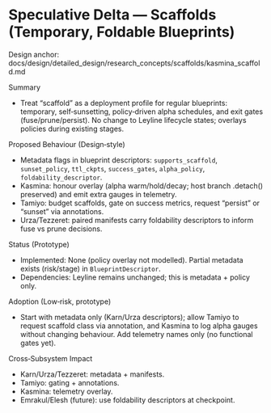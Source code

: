 # Speculative Delta — Scaffolds (Temporary, Foldable Blueprints)

Design anchor: docs/design/detailed_design/research_concepts/scaffolds/kasmina_scaffold.md

Summary
- Treat “scaffold” as a deployment profile for regular blueprints: temporary, self‑sunsetting, policy‑driven alpha schedules, and exit gates (fuse/prune/persist). No change to Leyline lifecycle states; overlays policies during existing stages.

Proposed Behaviour (Design‑style)
- Metadata flags in blueprint descriptors: `supports_scaffold`, `sunset_policy`, `ttl_ckpts`, `success_gates`, `alpha_policy`, `foldability_descriptor`.
- Kasmina: honour overlay (alpha warm/hold/decay; host branch .detach() preserved) and emit extra gauges in telemetry.
- Tamiyo: budget scaffolds, gate on success metrics, request “persist” or “sunset” via annotations.
- Urza/Tezzeret: paired manifests carry foldability descriptors to inform fuse vs prune decisions.

Status (Prototype)
- Implemented: None (policy overlay not modelled). Partial metadata exists (risk/stage) in `BlueprintDescriptor`.
- Dependencies: Leyline remains unchanged; this is metadata + policy only.

Adoption (Low‑risk, prototype)
- Start with metadata only (Karn/Urza descriptors); allow Tamiyo to request scaffold class via annotation, and Kasmina to log alpha gauges without changing behaviour. Add telemetry names only (no functional gates yet).

Cross‑Subsystem Impact
- Karn/Urza/Tezzeret: metadata + manifests.
- Tamiyo: gating + annotations.
- Kasmina: telemetry overlay.
- Emrakul/Elesh (future): use foldability descriptors at checkpoint.
